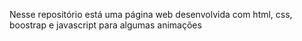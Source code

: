 Nesse repositório está uma página web desenvolvida com html, css, boostrap e javascript para algumas animações
